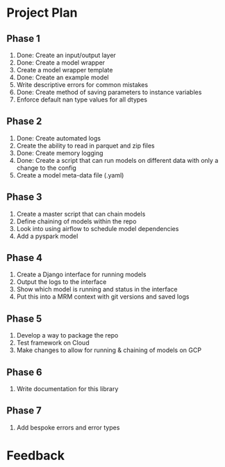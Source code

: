 # Project Plan

## Phase 1
1. Done: Create an input/output layer
2. Done: Create a model wrapper 
3. Create a model wrapper template
4. Done: Create an example model
5. Write descriptive errors for common mistakes 
6. Done: Create method of saving parameters to instance variables
7. Enforce default nan type values for all dtypes

## Phase 2
1. Done: Create automated logs
2. Create the ability to read in parquet and zip files
3. Done: Create memory logging
4. Done: Create a script that can run models on different data with only a change to the config
5. Create a model meta-data file (.yaml)

## Phase 3
1. Create a master script that can chain models
2. Define chaining of models within the repo
3. Look into using airflow to schedule model dependencies
4. Add a pyspark model

## Phase 4 
1. Create a Django interface for running models
2. Output the logs to the interface 
3. Show which model is running and status in the interface
4. Put this into a MRM context with git versions and saved logs

## Phase 5
1. Develop a way to package the repo
2. Test framework on Cloud
3. Make changes to allow for running & chaining of models on GCP

## Phase 6
1. Write documentation for this library

## Phase 7
1. Add bespoke errors and error types

# Feedback

